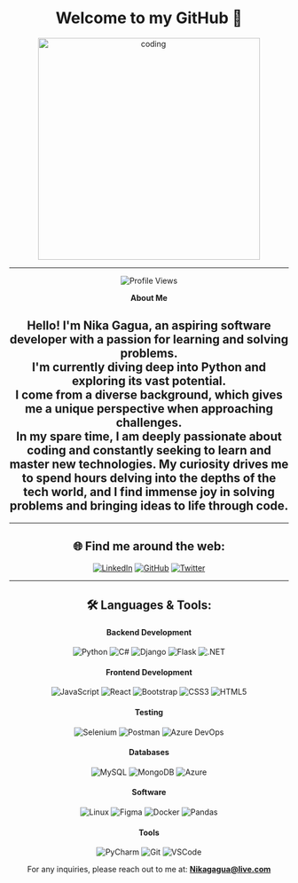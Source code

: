 <div align="center">
<h1>Welcome to my GitHub 👋</h1>
<img align="center" alt="coding" width="400" src="https://cdn.dribbble.com/users/1162077/screenshots/3848914/programmer.gif">
</div>

---

<div align="center">
  
![Profile Views](https://komarev.com/ghpvc/?username=nikagagua&label=Profile%20views&color=0e75b6&style=flat)
  
**About Me**

Hello! I'm **Nika Gagua**, an aspiring software developer with a passion for learning and solving problems. <br>
I'm currently diving deep into **Python** and exploring its vast potential. <br>
I come from a diverse background, which gives me a unique perspective when approaching challenges. <br>
In my spare time, I am deeply passionate about coding and constantly seeking to learn and master new technologies. My curiosity drives me to spend hours delving into the depths of the tech world, and I find immense joy in solving problems and bringing ideas to life through code.
---

</div>

---

<h2 align="center">🌐 Find me around the web:</h2>
<div align="center">

[![LinkedIn](https://img.shields.io/badge/LinkedIn-blue?style=flat-square&logo=linkedin&labelColor=blue)](https://linkedin.com/in/nikagagua)
[![GitHub](https://img.shields.io/badge/GitHub-black?style=flat-square&logo=github)](https://github.com/Nikagagua)
[![Twitter](https://img.shields.io/badge/Twitter-blue?style=flat-square&logo=twitter&labelColor=blue)](https://twitter.com/nicknet1c)

</div>

---

<h2 align="center">🛠️ Languages & Tools:</h2>

<h4 align="center">Backend Development</h4>
<div align="center">

![Python](https://img.shields.io/badge/-Python-black?style=flat-square&logo=python)
![C#](https://img.shields.io/badge/-C%23-green?style=flat-square&logo=csharp)
![Django](https://img.shields.io/badge/-Django-darkgreen?style=flat-square&logo=django)
![Flask](https://img.shields.io/badge/-Flask-black?style=flat-square&logo=flask)
![.NET](https://img.shields.io/badge/-.NET-blueviolet?style=flat-square&logo=.net)

</div>

<h4 align="center">Frontend Development</h4>
<div align="center">

![JavaScript](https://img.shields.io/badge/-JavaScript-black?style=flat-square&logo=javascript)
![React](https://img.shields.io/badge/-React-black?style=flat-square&logo=react)
![Bootstrap](https://img.shields.io/badge/-Bootstrap-purple?style=flat-square&logo=bootstrap)
![CSS3](https://img.shields.io/badge/-CSS3-blue?style=flat-square&logo=css3)
![HTML5](https://img.shields.io/badge/-HTML5-red?style=flat-square&logo=html5)

</div>

<h4 align="center">Testing</h4>
<div align="center">

![Selenium](https://img.shields.io/badge/-Selenium-darkgreen?style=flat-square&logo=selenium)
![Postman](https://img.shields.io/badge/-Postman-orange?style=flat-square&logo=postman)
![Azure DevOps](https://img.shields.io/badge/-AzureDevOps-0078D7?style=flat-square&logo=azure-devops)

</div>

<h4 align="center">Databases</h4>
<div align="center">

![MySQL](https://img.shields.io/badge/-MySQL-blue?style=flat-square&logo=mysql)
![MongoDB](https://img.shields.io/badge/-MongoDB-green?style=flat-square&logo=mongodb)
![Azure](https://img.shields.io/badge/-Azure-blue?style=flat-square&logo=microsoft-azure)


<h4 align="center">Software</h4>
<div align="center">

![Linux](https://img.shields.io/badge/-Linux-black?style=flat-square&logo=linux)
![Figma](https://img.shields.io/badge/-Figma-orange?style=flat-square&logo=figma)
![Docker](https://img.shields.io/badge/-Docker-blue?style=flat-square&logo=docker)
![Pandas](https://img.shields.io/badge/-Pandas-grey?style=flat-square&logo=pandas)

</div>

<h4 align="center">Tools</h4>
<div align="center">

![PyCharm](https://img.shields.io/badge/-PyCharm-black?style=flat-square&logo=pycharm)
![Git](https://img.shields.io/badge/-Git-black?style=flat-square&logo=git)
![VSCode](https://img.shields.io/badge/-VSCode-blue?style=flat-square&logo=visual-studio-code)

</div>

<div align="center">
  
For any inquiries, please reach out to me at: **Nikagagua@live.com**

</div>

